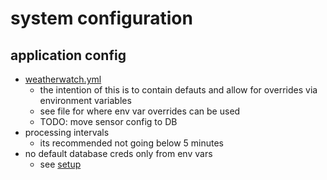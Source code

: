 # system configuration

## application config
- [weatherwatch.yml](/config/weatherwatch.yml?raw=true)
    - the intention of this is to contain defauts and allow for overrides via environment variables
    - see file for where env var overrides can be used
    - TODO: move sensor config to DB
- processing intervals 
    - its recommended not going below 5 minutes
- no default database creds only from env vars
    - see [setup](/docs/SETUP.md)        